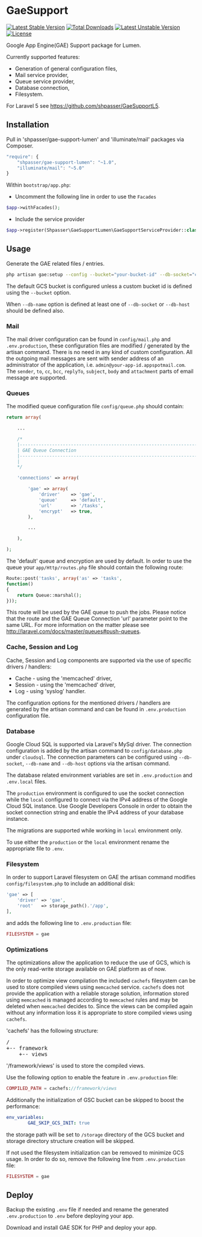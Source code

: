 # GaeSupport

[![Latest Stable Version](https://poser.pugx.org/shpasser/gae-support-lumen/v/stable)](https://packagist.org/packages/shpasser/gae-support-lumen) [![Total Downloads](https://poser.pugx.org/shpasser/gae-support-lumen/downloads)](https://packagist.org/packages/shpasser/gae-support-lumen) [![Latest Unstable Version](https://poser.pugx.org/shpasser/gae-support-lumen/v/unstable)](https://packagist.org/packages/shpasser/gae-support-lumen) [![License](https://poser.pugx.org/shpasser/gae-support-lumen/license)](https://packagist.org/packages/shpasser/gae-support-lumen)

Google App Engine(GAE) Support package for Lumen.

Currently supported features:
- Generation of general configuration files,
- Mail service provider,
- Queue service provider,
- Database connection,
- Filesystem.

For Laravel 5 see https://github.com/shpasser/GaeSupportL5.

## Installation

Pull in 'shpasser/gae-support-lumen' and 'illuminate/mail' packages via Composer.

```js
"require": {
    "shpasser/gae-support-lumen": "~1.0",
    "illuminate/mail": "~5.0"
}
```

Within `bootstrap/app.php`:

- Uncomment the following line in order to use the `Facades`

```php
$app->withFacades();
```


- Include the service provider

```php
$app->register(Shpasser\GaeSupportLumen\GaeSupportServiceProvider::class);
```

## Usage

Generate the GAE related files / entries.

```bash
php artisan gae:setup --config --bucket="your-bucket-id" --db-socket="cloud-sql-instance-socket-connection-string" --db-name="cloud-sql-database-name" --db-host="cloud-sql-instance-ipv4-address" your-app-id
```

The default GCS bucket is configured unless a custom bucket id is defined using
the `--bucket` option.

When `--db-name` option is defined at least one of `--db-socket` or `--db-host` should be defined also.

### Mail

The mail driver configuration can be found in `config/mail.php` and `.env.production`,
these configuration files are modified / generated by the artisan command. There is
no need in any kind of custom configuration. All the outgoing mail messages are sent
with sender address of an administrator of the application, i.e. `admin@your-app-id.appspotmail.com`.
The `sender`, `to`, `cc`, `bcc`, `replyTo`, `subject`, `body` and `attachment`
parts of email message are supported.

### Queues

The modified queue configuration file `config/queue.php` should contain:

```php
return array(

	...

	/*
	|--------------------------------------------------------------------------
	| GAE Queue Connection
	|--------------------------------------------------------------------------
	|
	*/

	'connections' => array(

		'gae' => array(
			'driver'	=> 'gae',
			'queue'		=> 'default',
			'url'		=> '/tasks',
			'encrypt'	=> true,
		),

		...

	),

);
```

The 'default' queue and encryption are used by default.
In order to use the queue your `app/Http/routes.php` file should contain the following route:

```php
Route::post('tasks', array('as' => 'tasks',
function()
{
	return Queue::marshal();
}));
```

This route will be used by the GAE queue to push the jobs. Please notice that the route
and the GAE Queue Connection 'url' parameter point to the same URL.
For more information on the matter please see http://laravel.com/docs/master/queues#push-queues.

### Cache, Session and Log

Cache, Session and Log components are supported via the use of specific drivers / handlers:

- Cache     - using the 'memcached' driver,
- Session   - using the 'memcached' driver,
- Log       - using 'syslog' handler.

The configuration options for the mentioned drivers / handlers are generated by the artisan command
and can be found in `.env.production` configuration file.

### Database

Google Cloud SQL is supported via Laravel's MySql driver. The connection configuration is added by
the artisan command to `config/database.php` under `cloudsql`. The connection parameters can be
configured using `--db-socket`, `--db-name` and `--db-host` options via the artisan command.

The database related environment variables are set in `.env.production` and `.env.local` files.

The `production` environment is configured to use the socket connection while the `local` configured
to connect via the IPv4 address of the Google Cloud SQL instance. Use Google Developers Console in
order to obtain the socket connection string and enable the IPv4 address of your database instance.

The migrations are supported while working in `local` environment only.

To use either the `production` or the `local` environment rename the appropriate file to `.env`.

### Filesystem

In order to support Laravel filesystem on GAE the artisan command modifies `config/filesystem.php`
to include an additional disk:

```php
'gae' => [
    'driver' => 'gae',
    'root'   => storage_path().'/app',
],
```

and adds the following line to `.env.production` file:

```php
FILESYSTEM = gae
```

### Optimizations

The optimizations allow the application to reduce the use of GCS, which is the only read-write
storage available on GAE platform as of now.

In order to optimize view compilation the included `cachefs` filesystem can be used to store
compiled views using `memcached` service. `cachefs` does not provide the application with a
reliable storage solution, information stored using `memcached` is managed according to
`memcached` rules and may be deleted when `memcached` decides to. Since the views can
be compiled again without any information loss it is appropriate to store compiled
views using `cachefs`.

'cachefs' has the following structure:

<pre>
/
+-- framework
    +-- views
</pre>

'/framework/views' is used to store the compiled views.

Use the following option to enable the feature in `.env.production` file:
```php
COMPILED_PATH = cachefs://framework/views
```

Additionally the initialization of GSC bucket can be skipped to boost the performance:
```yml
env_variables:
        GAE_SKIP_GCS_INIT: true
```
the storage path will be set to `/storage` directory of the GCS bucket and storage
directory structure creation will be skipped.

If not used the filesystem initialization can be removed to minimize GCS usage. In order to
do so, remove the following line from `.env.production` file:

```php
FILESYSTEM = gae
```

## Deploy

Backup the existing `.env` file if needed and rename the generated `.env.production` to `.env`
before deploying your app.

Download and install GAE SDK for PHP and deploy your app.
